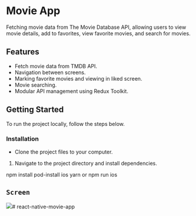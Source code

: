 # Movie App

Fetching movie data from The Movie Database API, allowing users to view movie details, add to favorites, view favorite movies, and search for movies.

## Features

- Fetch movie data from TMDB API.
- Navigation between screens.
- Marking favorite movies and viewing in liked screen.
- Movie searching.
- Modular API management using Redux Toolkit.

## Getting Started

To run the project locally, follow the steps below.


### Installation

- Clone the project files to your computer.

1. Navigate to the project directory and install dependencies.

npm install
pod-install ios
yarn or npm run ios

## `Screen`

![](screen.gif)# react-native-movie-app
